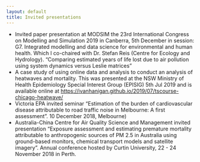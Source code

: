 ```yaml
---
layout: default
title: Invited presentations
---
```


- Invited paper presentation at MODSIM the 23rd International Congress on Modelling and Simulation  2019 in Canberra, 5th December in session: G7. Integrated modelling and data science for environmental and human health. Which I co-chaired with Dr. Stefan Reis (Centre for Ecology and Hydrology). “Comparing estimated years of life lost due to air pollution using system dynamics versus Leslie matrices”
- A case study of using online data and analysis to conduct an analysis of heatwaves and mortality. This was presented at the NSW Ministry of Health Epidemiology Special Interest Group (EPISIG) 5th Jul 2019 and is available online at https://ivanhanigan.github.io/2019/07/tscourse-chicago-heatwave/ 
- Victoria EPA invited seminar “Estimation of the burden of cardiovascular disease attributable to road traffic noise in Melbourne: A first assessment”. 10 December 2018, Melbourne)
- Australia-China Centre for Air Quality Science and Management invited presentation “Exposure assessment and estimating premature mortality attributable to anthropogenic sources of PM 2.5 in Australia using ground-based monitors, chemical transport models and satellite imagery”. Annual conference hosted by Curtin University, 22 - 24 November 2018 in Perth.